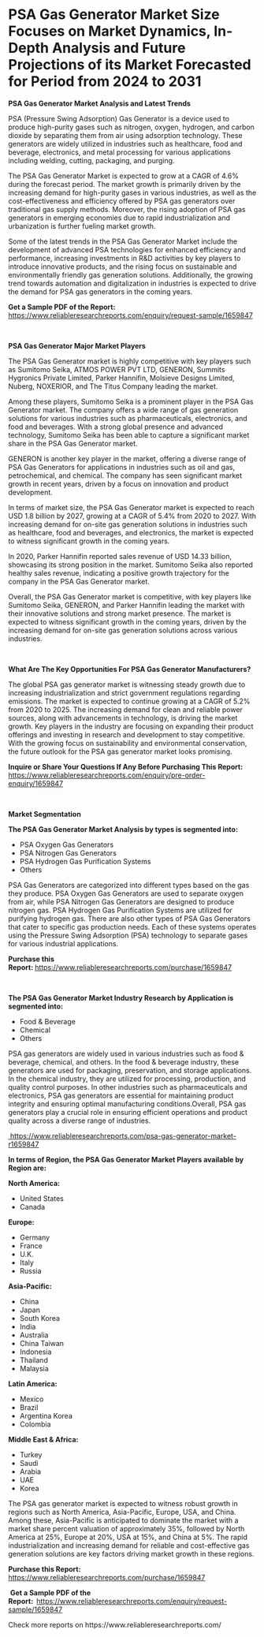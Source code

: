 <p><h1>PSA Gas Generator Market Size Focuses on Market Dynamics, In-Depth Analysis and Future Projections of its Market Forecasted for Period from 2024 to 2031</h1></p><p><strong>PSA Gas Generator Market Analysis and Latest Trends</strong></p>
<p><p>PSA (Pressure Swing Adsorption) Gas Generator is a device used to produce high-purity gases such as nitrogen, oxygen, hydrogen, and carbon dioxide by separating them from air using adsorption technology. These generators are widely utilized in industries such as healthcare, food and beverage, electronics, and metal processing for various applications including welding, cutting, packaging, and purging.</p><p>The PSA Gas Generator Market is expected to grow at a CAGR of 4.6% during the forecast period. The market growth is primarily driven by the increasing demand for high-purity gases in various industries, as well as the cost-effectiveness and efficiency offered by PSA gas generators over traditional gas supply methods. Moreover, the rising adoption of PSA gas generators in emerging economies due to rapid industrialization and urbanization is further fueling market growth.</p><p>Some of the latest trends in the PSA Gas Generator Market include the development of advanced PSA technologies for enhanced efficiency and performance, increasing investments in R&D activities by key players to introduce innovative products, and the rising focus on sustainable and environmentally friendly gas generation solutions. Additionally, the growing trend towards automation and digitalization in industries is expected to drive the demand for PSA gas generators in the coming years.</p></p>
<p><strong>Get a Sample PDF of the Report:&nbsp;</strong> <a href="https://www.reliableresearchreports.com/enquiry/request-sample/1659847">https://www.reliableresearchreports.com/enquiry/request-sample/1659847</a></p>
<p>&nbsp;</p>
<p><strong>PSA Gas Generator Major Market Players</strong></p>
<p><p>The PSA Gas Generator market is highly competitive with key players such as Sumitomo Seika, ATMOS POWER PVT LTD, GENERON, Summits Hygronics Private Limited, Parker Hannifin, Molsieve Designs Limited, Nuberg, NOXERIOR, and The Titus Company leading the market. </p><p>Among these players, Sumitomo Seika is a prominent player in the PSA Gas Generator market. The company offers a wide range of gas generation solutions for various industries such as pharmaceuticals, electronics, and food and beverages. With a strong global presence and advanced technology, Sumitomo Seika has been able to capture a significant market share in the PSA Gas Generator market.</p><p>GENERON is another key player in the market, offering a diverse range of PSA Gas Generators for applications in industries such as oil and gas, petrochemical, and chemical. The company has seen significant market growth in recent years, driven by a focus on innovation and product development.</p><p>In terms of market size, the PSA Gas Generator market is expected to reach USD 1.8 billion by 2027, growing at a CAGR of 5.4% from 2020 to 2027. With increasing demand for on-site gas generation solutions in industries such as healthcare, food and beverages, and electronics, the market is expected to witness significant growth in the coming years.</p><p>In 2020, Parker Hannifin reported sales revenue of USD 14.33 billion, showcasing its strong position in the market. Sumitomo Seika also reported healthy sales revenue, indicating a positive growth trajectory for the company in the PSA Gas Generator market.</p><p>Overall, the PSA Gas Generator market is competitive, with key players like Sumitomo Seika, GENERON, and Parker Hannifin leading the market with their innovative solutions and strong market presence. The market is expected to witness significant growth in the coming years, driven by the increasing demand for on-site gas generation solutions across various industries.</p></p>
<p>&nbsp;</p>
<p><strong>What Are The Key Opportunities For PSA Gas Generator Manufacturers?</strong></p>
<p><p>The global PSA gas generator market is witnessing steady growth due to increasing industrialization and strict government regulations regarding emissions. The market is expected to continue growing at a CAGR of 5.2% from 2020 to 2025. The increasing demand for clean and reliable power sources, along with advancements in technology, is driving the market growth. Key players in the industry are focusing on expanding their product offerings and investing in research and development to stay competitive. With the growing focus on sustainability and environmental conservation, the future outlook for the PSA gas generator market looks promising.</p></p>
<p><strong>Inquire or Share Your Questions If Any Before Purchasing This Report:</strong> <a href="https://www.reliableresearchreports.com/enquiry/pre-order-enquiry/1659847">https://www.reliableresearchreports.com/enquiry/pre-order-enquiry/1659847</a></p>
<p>&nbsp;</p>
<p><strong>Market Segmentation</strong></p>
<p><strong>The PSA Gas Generator Market Analysis by types is segmented into:</strong></p>
<p><ul><li>PSA Oxygen Gas Generators</li><li>PSA Nitrogen Gas Generators</li><li>PSA Hydrogen Gas Purification Systems</li><li>Others</li></ul></p>
<p><p>PSA Gas Generators are categorized into different types based on the gas they produce. PSA Oxygen Gas Generators are used to separate oxygen from air, while PSA Nitrogen Gas Generators are designed to produce nitrogen gas. PSA Hydrogen Gas Purification Systems are utilized for purifying hydrogen gas. There are also other types of PSA Gas Generators that cater to specific gas production needs. Each of these systems operates using the Pressure Swing Adsorption (PSA) technology to separate gases for various industrial applications.</p></p>
<p><strong>Purchase this Report:&nbsp;</strong><a href="https://www.reliableresearchreports.com/purchase/1659847">https://www.reliableresearchreports.com/purchase/1659847</a></p>
<p>&nbsp;</p>
<p><strong>The PSA Gas Generator Market Industry Research by Application is segmented into:</strong></p>
<p><ul><li>Food & Beverage</li><li>Chemical</li><li>Others</li></ul></p>
<p><p>PSA gas generators are widely used in various industries such as food & beverage, chemical, and others. In the food & beverage industry, these generators are used for packaging, preservation, and storage applications. In the chemical industry, they are utilized for processing, production, and quality control purposes. In other industries such as pharmaceuticals and electronics, PSA gas generators are essential for maintaining product integrity and ensuring optimal manufacturing conditions.Overall, PSA gas generators play a crucial role in ensuring efficient operations and product quality across a diverse range of industries.</p></p>
<p><a href="https://www.reliableresearchreports.com/psa-gas-generator-market-r1659847">&nbsp;https://www.reliableresearchreports.com/psa-gas-generator-market-r1659847</a></p>
<p><strong>In terms of Region, the PSA Gas Generator Market Players available by Region are:</strong></p>
<p>
    <p> <strong> North America: </strong>
        <ul>
            <li>United States</li>
            <li>Canada</li>
        </ul>
        </p> 
    <p> <strong> Europe: </strong>
        <ul>
            <li>Germany</li>
            <li>France</li>
            <li>U.K.</li>
            <li>Italy</li>
            <li>Russia</li>
        </ul>
        </p> 
    <p> <strong> Asia-Pacific: </strong>
        <ul>
            <li>China</li>
            <li>Japan</li>
            <li>South Korea</li>
            <li>India</li>
            <li>Australia</li>
            <li>China Taiwan</li>
            <li>Indonesia</li>
            <li>Thailand</li>
            <li>Malaysia</li>
        </ul>
        </p> 
    <p> <strong> Latin America: </strong>
        <ul>
            <li>Mexico</li>
            <li>Brazil</li>
            <li>Argentina Korea</li>
            <li>Colombia</li>
        </ul>
        </p> 
    <p> <strong> Middle East & Africa: </strong>
        <ul>
            <li>Turkey</li>
            <li>Saudi</li>
            <li>Arabia</li>
            <li>UAE</li>
            <li>Korea</li>
        </ul>
    </p>
    </p>
<p><p>The PSA gas generator market is expected to witness robust growth in regions such as North America, Asia-Pacific, Europe, USA, and China. Among these, Asia-Pacific is anticipated to dominate the market with a market share percent valuation of approximately 35%, followed by North America at 25%, Europe at 20%, USA at 15%, and China at 5%. The rapid industrialization and increasing demand for reliable and cost-effective gas generation solutions are key factors driving market growth in these regions.</p></p>
<p><strong>Purchase this Report: </strong><a href="https://www.reliableresearchreports.com/purchase/1659847">https://www.reliableresearchreports.com/purchase/1659847</a></p>
<p>&nbsp;<strong>Get a Sample PDF of the Report:&nbsp;&nbsp;</strong><a href="https://www.reliableresearchreports.com/enquiry/request-sample/1659847">https://www.reliableresearchreports.com/enquiry/request-sample/1659847</a></p>
<p><strong></strong></p>
<p>Check more reports on https://www.reliableresearchreports.com/</p>